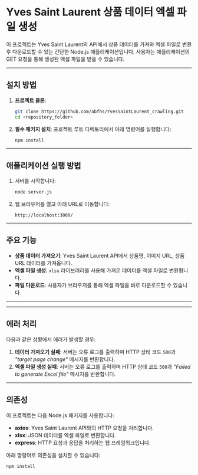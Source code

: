 
# Yves Saint Laurent 상품 데이터 엑셀 파일 생성

이 프로젝트는 Yves Saint Laurent의 API에서 상품 데이터를 가져와 엑셀 파일로 변환 후 다운로드할 수 있는 간단한 Node.js 애플리케이션입니다. 사용자는 애플리케이션의 GET 요청을 통해 생성된 엑셀 파일을 받을 수 있습니다.


---

## 설치 방법

1. **프로젝트 클론**:
   ```bash
   git clone https://github.com/abfhs/YvesSaintLaurent_crawling.git
   cd <repository_folder>
   ```

2. **필수 패키지 설치**:
   프로젝트 루트 디렉토리에서 아래 명령어를 실행합니다:
   ```bash
   npm install
   ```

---

## 애플리케이션 실행 방법

1. 서버를 시작합니다:
   ```bash
   node server.js
   ```

2. 웹 브라우저를 열고 아래 URL로 이동합니다:
   ```
   http://localhost:3000/
   ```

---

## 주요 기능

- **상품 데이터 가져오기**: Yves Saint Laurent API에서 상품명, 이미지 URL, 상품 URL 데이터를 가져옵니다.
- **엑셀 파일 생성**: `xlsx` 라이브러리를 사용해 가져온 데이터를 엑셀 파일로 변환합니다.
- **파일 다운로드**: 사용자가 브라우저를 통해 엑셀 파일을 바로 다운로드할 수 있습니다.

---



---


## 에러 처리

다음과 같은 상황에서 에러가 발생할 경우:

1. **데이터 가져오기 실패**: 서버는 오류 로그를 출력하며 HTTP 상태 코드 `500`과 *"target page change"* 메시지를 반환합니다.
2. **엑셀 파일 생성 실패**: 서버는 오류 로그를 출력하며 HTTP 상태 코드 `500`과 *"Failed to generate Excel file"* 메시지를 반환합니다.


---

## 의존성

이 프로젝트는 다음 Node.js 패키지를 사용합니다:

- **axios**: Yves Saint Laurent API와의 HTTP 요청을 처리합니다.
- **xlsx**: JSON 데이터를 엑셀 파일로 변환합니다.
- **express**: HTTP 요청과 응답을 처리하는 웹 프레임워크입니다.

아래 명령어로 의존성을 설치할 수 있습니다:
```bash
npm install
```

